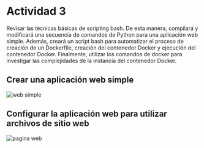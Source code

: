 # Actividad 3

Revisar las técnicas básicas de scripting bash. De esta manera, compilará y modificará una secuencia de comandos de Python para una aplicación web simple. Además, creará un script bash para automatizar el proceso de creación de un Dockerfile, creación del contenedor Docker y ejecución del contenedor Docker. Finalmente, utilizar los comandos de docker para investigar las complejidades de la instancia del contenedor Docker.

## Crear una aplicación web simple

![web simple](https://private-user-images.githubusercontent.com/118635410/321801591-1744d7d2-53a5-4b67-aae0-715666ec13b4.png?jwt=eyJhbGciOiJIUzI1NiIsInR5cCI6IkpXVCJ9.eyJpc3MiOiJnaXRodWIuY29tIiwiYXVkIjoicmF3LmdpdGh1YnVzZXJjb250ZW50LmNvbSIsImtleSI6ImtleTUiLCJleHAiOjE3MTI4NzQ2MTYsIm5iZiI6MTcxMjg3NDMxNiwicGF0aCI6Ii8xMTg2MzU0MTAvMzIxODAxNTkxLTE3NDRkN2QyLTUzYTUtNGI2Ny1hYWUwLTcxNTY2NmVjMTNiNC5wbmc_WC1BbXotQWxnb3JpdGhtPUFXUzQtSE1BQy1TSEEyNTYmWC1BbXotQ3JlZGVudGlhbD1BS0lBVkNPRFlMU0E1M1BRSzRaQSUyRjIwMjQwNDExJTJGdXMtZWFzdC0xJTJGczMlMkZhd3M0X3JlcXVlc3QmWC1BbXotRGF0ZT0yMDI0MDQxMVQyMjI1MTZaJlgtQW16LUV4cGlyZXM9MzAwJlgtQW16LVNpZ25hdHVyZT1mNmVhYTM3ZmIyYWQ2MjI1NGM3NGFmOGIyY2ZkOGE0YmM2YmJlM2QzZjJlYjU2NDNlYThiYzZiNzM5MGYxYWFkJlgtQW16LVNpZ25lZEhlYWRlcnM9aG9zdCZhY3Rvcl9pZD0wJmtleV9pZD0wJnJlcG9faWQ9MCJ9.dXZVHegUjNo6Eyoc5a8Yr0Mzz2NW8hA4P0IdcrFK0ho)

## Configurar la aplicación web para utilizar archivos de sitio web

![pagina web](https://private-user-images.githubusercontent.com/118635410/321803691-2a14522b-1baa-4af1-b660-6e382cde4d8d.png?jwt=eyJhbGciOiJIUzI1NiIsInR5cCI6IkpXVCJ9.eyJpc3MiOiJnaXRodWIuY29tIiwiYXVkIjoicmF3LmdpdGh1YnVzZXJjb250ZW50LmNvbSIsImtleSI6ImtleTUiLCJleHAiOjE3MTI4NzU0ODQsIm5iZiI6MTcxMjg3NTE4NCwicGF0aCI6Ii8xMTg2MzU0MTAvMzIxODAzNjkxLTJhMTQ1MjJiLTFiYWEtNGFmMS1iNjYwLTZlMzgyY2RlNGQ4ZC5wbmc_WC1BbXotQWxnb3JpdGhtPUFXUzQtSE1BQy1TSEEyNTYmWC1BbXotQ3JlZGVudGlhbD1BS0lBVkNPRFlMU0E1M1BRSzRaQSUyRjIwMjQwNDExJTJGdXMtZWFzdC0xJTJGczMlMkZhd3M0X3JlcXVlc3QmWC1BbXotRGF0ZT0yMDI0MDQxMVQyMjM5NDRaJlgtQW16LUV4cGlyZXM9MzAwJlgtQW16LVNpZ25hdHVyZT0wNDdkZmY2YzVmYjQ2MjQ3ZjhiZWNhNWZkZWIxYmE0ZDcwMjVjMGNlODhkMTZkM2JjNTgxNTAyODIxNjU3MTA0JlgtQW16LVNpZ25lZEhlYWRlcnM9aG9zdCZhY3Rvcl9pZD0wJmtleV9pZD0wJnJlcG9faWQ9MCJ9.5mI1FPoh0vL4NL69_q8vrUoOMvkQWGooOU-QvcEbIO8)
